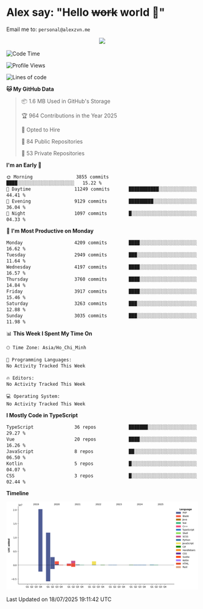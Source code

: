 # Alex say: "Hello ~~work~~ world 🐾"
Email me to: `personal@alexzvn.me`


<p align=center>
  <a href="https://skillicons.dev">
    <img src="https://skillicons.dev/icons?i=ts,js,php,nodejs,bun,vue,nuxt,react,svelte,tauri,laravel,rust,mongodb,docker,electron,redis,rabbitmq,tailwind,git,cloudflare,elysia,mysql,nginx,rollupjs,sentry,ubuntu,yarn,html,css,vite" />
  </a>
</p>

<!--START_SECTION:waka-->
![Code Time](http://img.shields.io/badge/Code%20Time-1%2C066%20hrs%2055%20mins-blue)

![Profile Views](http://img.shields.io/badge/Profile%20Views-1-blue)

![Lines of code](https://img.shields.io/badge/From%20Hello%20World%20I%27ve%20Written-40.8%20million%20lines%20of%20code-blue)

**🐱 My GitHub Data** 

> 📦 1.6 MB Used in GitHub's Storage 
 > 
> 🏆 964 Contributions in the Year 2025
 > 
> 💼 Opted to Hire
 > 
> 📜 84 Public Repositories 
 > 
> 🔑 53 Private Repositories 
 > 
**I'm an Early 🐤** 

```text
🌞 Morning                3855 commits        ████░░░░░░░░░░░░░░░░░░░░░   15.22 % 
🌆 Daytime                11249 commits       ███████████░░░░░░░░░░░░░░   44.41 % 
🌃 Evening                9129 commits        █████████░░░░░░░░░░░░░░░░   36.04 % 
🌙 Night                  1097 commits        █░░░░░░░░░░░░░░░░░░░░░░░░   04.33 % 
```
📅 **I'm Most Productive on Monday** 

```text
Monday                   4209 commits        ████░░░░░░░░░░░░░░░░░░░░░   16.62 % 
Tuesday                  2949 commits        ███░░░░░░░░░░░░░░░░░░░░░░   11.64 % 
Wednesday                4197 commits        ████░░░░░░░░░░░░░░░░░░░░░   16.57 % 
Thursday                 3760 commits        ████░░░░░░░░░░░░░░░░░░░░░   14.84 % 
Friday                   3917 commits        ████░░░░░░░░░░░░░░░░░░░░░   15.46 % 
Saturday                 3263 commits        ███░░░░░░░░░░░░░░░░░░░░░░   12.88 % 
Sunday                   3035 commits        ███░░░░░░░░░░░░░░░░░░░░░░   11.98 % 
```


📊 **This Week I Spent My Time On** 

```text
🕑︎ Time Zone: Asia/Ho_Chi_Minh

💬 Programming Languages: 
No Activity Tracked This Week

🔥 Editors: 
No Activity Tracked This Week

💻 Operating System: 
No Activity Tracked This Week
```

**I Mostly Code in TypeScript** 

```text
TypeScript               36 repos            ███████░░░░░░░░░░░░░░░░░░   29.27 % 
Vue                      20 repos            ████░░░░░░░░░░░░░░░░░░░░░   16.26 % 
JavaScript               8 repos             ██░░░░░░░░░░░░░░░░░░░░░░░   06.50 % 
Kotlin                   5 repos             █░░░░░░░░░░░░░░░░░░░░░░░░   04.07 % 
CSS                      3 repos             █░░░░░░░░░░░░░░░░░░░░░░░░   02.44 % 
```



**Timeline**

![Lines of Code chart](https://raw.githubusercontent.com/alexzvn/alexzvn/main/assets/bar_graph.png)


 Last Updated on 18/07/2025 19:11:42 UTC
<!--END_SECTION:waka-->
